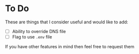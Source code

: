 # To Do

These are things that I consider useful and would like to add:

- [ ] Ability to override DNS file  
- [ ] Flag to use `.env` file

If you have other features in mind then feel free to request them